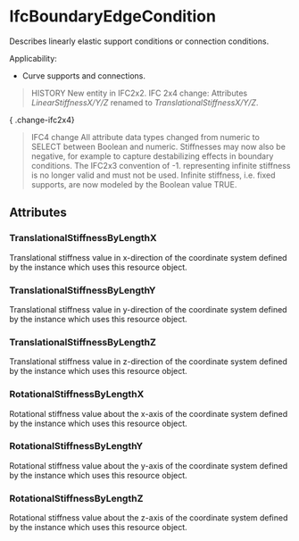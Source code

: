 # IfcBoundaryEdgeCondition

Describes linearly elastic support conditions or connection conditions.

Applicability:

* Curve supports and connections.

> HISTORY New entity in IFC2x2.
> IFC 2x4 change: Attributes _LinearStiffnessX/Y/Z_ renamed to _TranslationalStiffnessX/Y/Z_.

{ .change-ifc2x4}
> IFC4 change All attribute data types changed from numeric to SELECT between Boolean and numeric. Stiffnesses may now also be negative, for example to capture destabilizing effects in boundary conditions. The IFC2x3 convention of -1. representing infinite stiffness is no longer valid and must not be used. Infinite stiffness, i.e. fixed supports, are now modeled by the Boolean value TRUE.

## Attributes

### TranslationalStiffnessByLengthX
Translational stiffness value in x-direction of the coordinate system defined by the instance which uses this resource object.

### TranslationalStiffnessByLengthY
Translational stiffness value in y-direction of the coordinate system defined by the instance which uses this resource object.

### TranslationalStiffnessByLengthZ
Translational stiffness value in z-direction of the coordinate system defined by the instance which uses this resource object.

### RotationalStiffnessByLengthX
Rotational stiffness value about the x-axis of the coordinate system defined by the instance which uses this resource object.

### RotationalStiffnessByLengthY
Rotational stiffness value about the y-axis of the coordinate system defined by the instance which uses this resource object.

### RotationalStiffnessByLengthZ
Rotational stiffness value about the z-axis of the coordinate system defined by the instance which uses this resource object.
